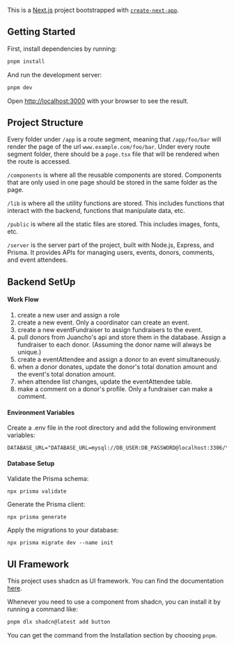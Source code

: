 This is a [Next.js](https://nextjs.org) project bootstrapped with [`create-next-app`](https://nextjs.org/docs/app/api-reference/cli/create-next-app).

## Getting Started

First, install dependencies by running:

```bash
pnpm install
````
And run the development server:

```bash
pnpm dev
```

Open [http://localhost:3000](http://localhost:3000) with your browser to see the result.

## Project Structure
Every folder under `/app` is a route segment, meaning that `/app/foo/bar` will render the page of the url `www.example.com/foo/bar`. Under every route segment folder, there should be a `page.tsx` file that will be rendered when the route is accessed.

`/components` is where all the reusable components are stored. Components that are only used in one page should be stored in the same folder as the page.

`/lib` is where all the utility functions are stored. This includes functions that interact with the backend, functions that manipulate data, etc.

`/public` is where all the static files are stored. This includes images, fonts, etc.

`/server` is the server part of the project, built with Node.js, Express, and Prisma. It provides APIs for managing users, events, donors, comments, and event attendees.

## Backend SetUp
#### Work Flow
1. create a new user and assign a role
2. create a new event. Only a coordinator can create an event.
3. create a new eventFundraiser to assign fundraisers to the event.
4. pull donors from Juancho's api and store them in the database. Assign a fundraiser to each donor. (Assuming the donor name will always be unique.)
5. create a eventAttendee and assign a donor to an event simultaneously.
6. when a donor donates, update the donor's total donation amount and the event's total donation amount.
7. when attendee list changes, update the eventAttendee table.
8. make a comment on a donor's profile. Only a fundraiser can make a comment.

#### Environment Variables
Create a .env file in the root directory and add the following environment variables:
```
DATABASE_URL="DATABASE_URL=mysql://DB_USER:DB_PASSWORD@localhost:3306/YOUR_DATABASE_NAME"
```

#### Database Setup
Validate the Prisma schema:
```
npx prisma validate
```

Generate the Prisma client:
```
npx prisma generate
```

Apply the migrations to your database:
```
npx prisma migrate dev --name init
```


## UI Framework
This project uses shadcn as UI framework. You can find the documentation [here](https://shadcn.com/docs/getting-started/introduction).

Whenever you need to use a component from shadcn, you can install it by running a command like: 
```bash
pnpm dlx shadcn@latest add button
```
You can get the command from the Installation section by choosing `pnpm`.


